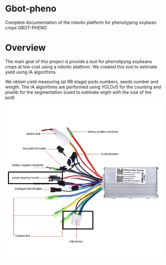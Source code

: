 # Gbot-pheno

Complete documentation of the robotic platform for phenotyping soybean crops GBOT-PHENO

# Overview

The main goal of this project is provide a tool for phenotipyng soybeans crops at low cost using a robotic platform. We created this tool to estimate yield using IA algorithms.

We obtain yield measuring (at R8 stage) pods numbers, seeds number and weigth. The IA algorithms are performed using YOLOv5 for the counting and pixelib for the segmentation (used to estimate wigth with the size of the pod)


![alt text](https://github.com/jepeloa/gbot_pheno/blob/main/brainpower_controller.png)
